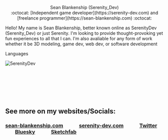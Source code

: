 <head> 
  <link rel="stylesheet" href="style.css"> </head> 
<body>
<div align="center">Sean Blankenship (Serenity_Dev)</div>
<div align="center">:octocat: [Independent game developer](https://serenity-dev.com) and [freelance programmer](https://sean-blankenship.com) :octocat:</div>

Hello! My name is Sean Blankenship, better known online as SerenityDev (Serenity_Dev) or just Serenity. I'm looking to provide thought-provoking yet fun experiences to all that I can. I'm also avaliable for any form of work whether it be 3D modeling, game dev, web dev, or software development 

Languages
<p><img align="left" src="https://github-readme-stats.vercel.app/api/top-langs?username=5erenityDev&show_icons=true&theme=dark&locale=en&layout=compact" alt="5erenityDev" /></p>

<br/>
<br/>
<br/>
<br/>
<br/>
<br/>
<br/>

## See more on my websites/Socials:

### [sean-blankenship.com](https://sean-blankenship.com) &nbsp; &nbsp; &nbsp; &nbsp; &nbsp; &nbsp; [serenity-dev.com](https://serenity-dev.com) &nbsp; &nbsp; &nbsp; &nbsp; &nbsp; &nbsp; [Twitter](https://x.com/Serenity_Dev) &nbsp; &nbsp; &nbsp; &nbsp; &nbsp; &nbsp; [Bluesky](https://bsky.app/profile/serenity-dev.com) &nbsp; &nbsp; &nbsp; &nbsp; &nbsp; &nbsp; [Sketchfab](https://sketchfab.com/SerenityDev)
